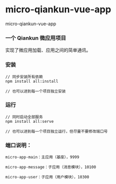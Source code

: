 # micro-qiankun-vue-app

micro-qiankun-vue-app

### 一个 Qiankun 微应用项目

实现了微应用加载、应用之间的简单通讯。

### 安装

```
// 同步安装所有依赖
npm install all:install

// 也可以进到每一个项目独立安装
```

### 运行

```
// 同时启动全部服务
npm install all:serve

// 也可以进到每一个项目独立运行，但尽量不要修改端口号
```

### 端口说明：

```
micro-app-main：主应用（基座），9999

micro-app-message：子应用（消息模块），10100

micro-app-user：子应用（用户模块），10300
```
